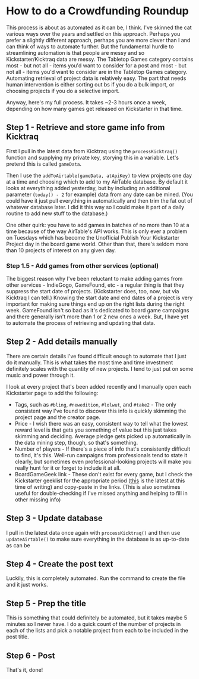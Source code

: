# How to do a Crowdfunding Roundup

This process is about as automated as it can be, I think. I've skinned the cat various ways over the years and settled on this approach. Perhaps you prefer a slightly different approach, perhaps you are more clever than I and can think of ways to automate further. But the fundamental hurdle to streamlining automation is that people are messy and so Kickstarter/Kicktraq data are messy. The Tabletop Games category contains most - but not all - items you'd want to consider for a post and most - but not all - items you'd want to consider are in the Tabletop Games category. Automating retrieval of project data is relatively easy. The part that needs human intervention is either sorting out bs if you do a bulk import, or choosing projects if you do a selective import.

Anyway, here's my full process. It takes ~2-3 hours once a week, depending on how many games get released on Kickstarter in that time.

## Step 1 - Retrieve and store game info from Kicktraq
First I pull in the latest data from Kicktraq using the `processKicktraq()` function and supplying my private key, storying this in a variable. Let's pretend this is called `gameData`.

Then I use the `addToAirtable(gameData, atApiKey)` to view projects one day at a time and choosing which to add to my AirTable database. By default it looks at everything added yesterday, but by including an additional parameter (`today() - 2` for example) data from any date can be mined. (You could have it just pull everything in automatically and then trim the fat out of whatever database later. I did it this way so I could make it part of a daily routine to add new stuff to the database.)

One other quirk: you have to add games in batches of no more than 10 at a time because of the way AirTable's API works. This is only ever a problem on Tuesdays which has become the Unofficial Publish Your Kickstarter Project day in the board game world. Other than that, there's seldom more than 10 projects of interest on any given day.

### Step 1.5 - Add games from other services (optional)
The biggest reason why I've been reluctant to make adding games from other services - IndieGogo, GameFound, etc - a regular thing is that they suppress the start date of projects. (Kickstarter does, too, now, but via Kicktraq I can tell.) Knowing the start date and end dates of a project is very important for making sure things end up on the right lists during the right week. GameFound isn't so bad as it's dedicated to board game campaigns and there generally isn't more than 1 or 2 new ones a week. But, I have yet to automate the process of retrieving and updating that data.

## Step 2 - Add details manually
There are certain details I've found difficult enough to automate that I just do it manually. This is what takes the most time and time investment definitely scales with the quantity of new projects. I tend to just put on some music and power through it.

I look at every project that's been added recently and I manually open each Kickstarter page to add the following:

 - Tags, such as `#bling`, `#newedition`, `#lolwut`, and `#take2` - The only consistent way I've found to discover this info is quickly skimming the project page and the creator page.
 - Price - I wish there was an easy, consistent way to tell what the lowest reward level is that gets you something of value but this just takes skimming and deciding. Average pledge gets picked up automatically in the data mining step, though, so that's something.
 - Number of players - If there's a piece of info that's consistently difficult to find, it's this. Well-run campaigns from professionals tend to state it clearly, but sometimes even professional-looking projects will make you really hunt for it or forget to include it at all.
 - BoardGameGeek link - These don't exist for every game, but I check the Kickstarter geeklist for the appropriate period ([this](https://boardgamegeek.com/geeklist/293749/2022-kickstarter-and-other-crowdfunded-boardgame-p) is the latest at this time of writing) and copy-paste in the links. (This is also sometimes useful for double-checking if I've missed anything and helping to fill in other missing info)
 
## Step 3 - Update database
I pull in the latest data once again with `processKicktraq()` and then use `updateAirtable()` to make sure everything in the database is as up-to-date as can be
 
## Step 4 - Create the post text
Luckily, this is completely automated. Run the command to create the file and it just works.

## Step 5 - Prep the title
This is something that could definitely be automated, but it takes maybe 5 minutes so I never have. I do a quick count of the number of projects in each of the lists and pick a notable project from each to be included in the post title.

## Step 6 - Post
That's it, done!
